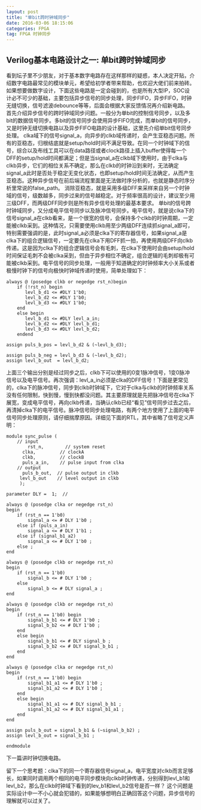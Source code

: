 ```yaml
---
layout: post
title: "单bit跨时钟域同步"
date: 2016-03-06 18:15:06 
categories: FPGA
tag: FPGA 时钟同步
---
```


## Verilog基本电路设计之一: 单bit跨时钟域同步

看到坛子里不少朋友，对于基本数字电路存在这样那样的疑惑，本人决定开贴，介绍数字电路最常见的模块单元，希望给初学者带来帮助，也欢迎大佬们前来拍砖。如果想要做数字设计，下面这些电路是一定会碰到的，也是所有大型IP，SOC设计必不可少的基础，主要包括异步信号的同步处理，同步FIFO，异步FIFO，时钟无缝切换，信号滤波debounce等等，后面会根据大家反馈情况再介绍新电路。
首先介绍异步信号的跨时钟域同步问题。一般分为单bit的控制信号同步，以及多bit的数据信号同步。多bit的信号同步会使用异步FIFO完成，而单bit的信号同步，又是时钟无缝切换电路以及异步FIFO电路的设计基础，这里先介绍单bit信号同步处理。
clka域下的信号signal_a，向异步的clkb域传递时，会产生亚稳态问题。所有的亚稳态，归根结底就是setup/hold时间不满足导致。在同一个时钟域下的信号，综合以及布线工具可以在data路径或者clock路径上插入buffer使得每一个DFF的setup/hold时间都满足；但是当signal_a在clkb域下使用时，由于clka与clkb异步，它们的相位关系不确定，那么在clkb的时钟沿到来时，无法确定signal_a此时是否处于稳定无变化状态，也即setup/hold时间无法确定，从而产生亚稳态。这种异步信号在前后端流程里面是无法做时序分析的，也就是静态时序分析里常说的false_path。
消除亚稳态，就是采用多级DFF来采样来自另一个时钟域的信号，级数越多，同步过来的信号越稳定。对于频率很高的设计，建议至少用三级DFF，而两级DFF同步则是所有异步信号处理的最基本要求。
单bit的信号跨时钟域同步，又分成电平信号同步以及脉冲信号同步。电平信号，就是说clka下的信号signal_a在clkb看来，是一个很宽的信号，会保持多个clkb的时钟周期，一定能被clkb采到。这种情况，只需要使用clkb用至少两级DFF连续抓signal_a即可，特别需要强调的是，此时signal_a必须是clka下的寄存器信号，如果signal_a是clka下的组合逻辑信号，一定要先在clka下用DFF抓一拍，再使用两级DFF向clkb传递。这是因为clka下的组合逻辑信号会有毛刺，在clka下使用时会由setup/hold时间保证毛刺不会被clka采到，但由于异步相位不确定，组合逻辑的毛刺却极有可能被clkb采到。电平信号的同步处理，一般用于知道确定的时钟频率大小关系或者极慢时钟下的信号向极快时钟域传递时使用，简单处理如下：

```
always @ (posedge clkb or negedge rst_n)begin
    if (!rst_n) begin
       levl_b_d1 <= #DLY 1'b0;
       levl_b_d2 <= #DLY 1'b0;
       levl_b_d3 <= #DLY 1'b0;
    end
    else begin
       levl_b_d1 <= #DLY levl_a_in;
       levl_b_d2 <= #DLY levl_b_d1;
       levl_b_d3 <= #DLY levl_b_d2;
    endend

assign puls_b_pos = levl_b_d2 & (~levl_b_d3);

assign puls_b_neg = levl_b_d3 & (~levl_b_d2);
assign levl_b_out  = levl_b_d2;
```

上面三个输出分别是经过同步之后，clkb下可以使用的0变1脉冲信号，1变0脉冲信号以及电平信号。再次强调：levl_a_in必须是clka的DFF信号！下面是更常见的，clka下的脉冲信号，同步到clkb时钟域下，它对于clka与clkb的时钟频率关系没有任何限制，快到慢，慢到快都没问题。其主要原理就是先把脉冲信号在clka下展宽，变成电平信号，再向clkb传递，当确认clkb已经“看见”信号同步过去之后，再清掉clka下的电平信号。脉冲信号同步处理电路，有两个地方使用了上面的电平信号同步处理原则，请仔细揣摩原因。详细见下面的RTL，其中省略了信号定义声明：

```
module sync_pulse (
    // input
        rst_n,        // system reset
      clka,         // clockA
      clkb,         // clockB
      puls_a_in,    // pulse input from clka
    // output
      puls_b_out,  // pulse output in clkb
     levl_b_out    // level output in clkb
     );

parameter DLY =  1;  //

always @ (posedge clka or negedge rst_n)
begin
    if (rst_n == 1'b0)
        signal_a <= # DLY 1'b0 ;
    else if (puls_a_in)
        signal_a <= # DLY 1'b1 ;
    else if (signal_b1_a2)
        signal_a <= # DLY 1'b0 ;
    else ;
end

always @ (posedge clkb or negedge rst_n)
begin
    if (rst_n == 1'b0)
        signal_b <= # DLY 1'b0 ;
    else
        signal_b <= # DLY signal_a ;
end

always @ (posedge clkb or negedge rst_n)
begin
    if (rst_n == 1'b0) begin
        signal_b_b1 <= # DLY 1'b0 ;
        signal_b_b2 <= # DLY 1'b0 ;
    end
    else begin
        signal_b_b1 <= # DLY signal_b ;
        signal_b_b2 <= # DLY signal_b_b1 ;
    end
end

always @ (posedge clka or negedge rst_n)
begin
    if (rst_n == 1'b0) begin
        signal_b1_a1 <= # DLY 1'b0 ;
        signal_b1_a2 <= # DLY 1'b0 ;
    end
    else begin
        signal_b1_a1 <= # DLY signal_b_b1 ;
        signal_b1_a2 <= # DLY signal_b1_a1 ;
    end
end

assign puls_b_out = signal_b_b1 & (~signal_b_b2) ;
assign levl_b_out = signal_b_b1 ;

endmodule
```

下一篇讲时钟切换电路。

留下一个思考题：clka下的同一个寄存器信号signal_a，电平宽度对clkb而言足够长，如果同时调用两个相同的电平同步模块向clkb时钟传递，分别得到levl_b1和levl_b2，那么在clkb时钟域下看到的lev_b1和levl_b2信号是否一样？
这个问题是实际设计中一不小心就会犯错的，如果能够想明白正确回答这个问题，异步信号的理解就可以过关了。